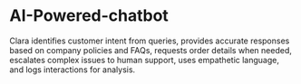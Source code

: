 # AI-Powered-chatbot
Clara identifies customer intent from queries, provides accurate responses based on company policies and FAQs, requests order details when needed, escalates complex issues to human support, uses empathetic language, and logs interactions for analysis.
